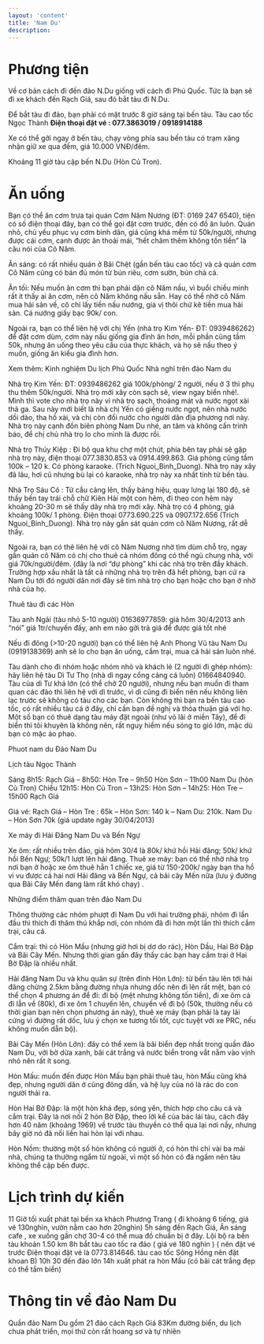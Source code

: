 ```yaml
---
layout: 'content'
title: 'Nam Du'
description: 
---
```



# Phương tiện

Về cơ bản cách đi đến đảo N.Du giống với cách đi Phú Quốc. Tức là bạn sẽ đi xe khách đến Rạch Giá, sau đó bắt tàu đi N.Du.

Để bắt tàu đi đảo, bạn phải có mặt trước 8 giờ sáng tại bến tàu. Tàu cao tốc Ngọc Thành **Điện thoại đặt vé : 077.3863019 / 0918914188**

Xe có thể gởi ngay ở bến tàu, chạy vòng phía sau bến tàu có trạm xăng nhận giữ xe qua đếm, giá 10.000 VNĐ/đêm.

Khoảng 11 giờ tàu cập bến N.Du (Hòn Củ Tron). 

# Ăn uống

Bạn có thể ăn cơm trưa tại quán
Cơm Năm Nương (ĐT: 0169 247 6540), tiện có số điện thoại đây, bạn có thể gọi đặt cơm trước, đến có đồ ăn luôn. Quán nhỏ, chủ yếu phục vụ cơm bình dân, giá cũng khá mềm từ 50k/người, nhưng được cái cơm, canh được ăn thoải mái, “hết châm thêm không tốn tiền” là câu nói của Cô Năm.

Ăn sáng: có rất nhiều quán ở Bãi Chệt (gần bến tàu cao tốc) và cả quán cơm Cô Năm cũng có bán đủ món từ bún riêu, cơm sườn, bún chả cá.

Ăn tối: Nếu muốn ăn cơm thì bạn phải dặn cô Năm nấu, vì buổi chiều mình rất ít thấy ai ăn cơm, nên cô Năm không nấu sẵn. Hay có thể nhờ cô Năm mua hải sản về, cô chỉ lấy tiền nấu nướng, gia vị thôi chứ kê tiền mua hải sản. Cá nướng giấy bạc 90k/ con.

Ngoài ra, bạn có thể liên hệ với chị Yến (nhà trọ Kim Yến- ĐT: 0939486262) để đặt cơm dùm, cơm này nấu giống gia đình ăn hơn, mỗi phần cũng tầm 50k, nhưng ăn uống theo yêu cầu của thực khách, và họ sẽ nấu theo ý muốn, giống ăn kiểu gia đình hơn.

Xem thêm: Kinh nghiệm Du lịch Phú Quốc
Nhà nghỉ trên đảo Nam du

Nhà trọ Kim Yến: ĐT: 0939486262 giá 100k/phòng/ 2 người, nếu ở 3 thì phụ thu thêm 50k/người. Nhà trọ mới xây còn sạch sẽ, view ngay biển nhé!. Mình thì vote cho nhà trọ này vì nhà trọ sạch, thoáng mát và nước ngọt xài thả ga. Sau này mới biết là nhà chị Yến có giếng nước ngọt, nên nhà nước dồi dào, tha hồ xài, và chị còn đổi nước cho người dân địa phương nơi này. Nhà trọ này cạnh đồn biên phòng Nam Du nhé, an tâm và không cần trình báo, để chị chủ nhà trọ lo cho mình là được rồi.

Nhà trọ Thúy Kiệp : Đi bộ qua khu chợ một chút, phía bên tay phải sẽ gặp nhà trọ này, điện thoại 077.3830.853 và 0914.499.863. Giá phòng cũng tầm 100k – 120 k. Có phòng karaoke. (Trích Nguoi_Binh_Duong). Nhà trọ này xây đã lâu, hơi cũ nhưng bù lại có karaoke, nhà trọ này xa nhất tính từ bến tàu.

Nhà Trọ Sáu Có : Từ cầu cảng lên, thấy bảng hiệu, quay lưng lại 180 độ, sẽ thấy bến tay trái chỗ chữ Kiên Hải một con hẻm, đi theo con hẻm này khoảng 20-30 m sẽ thấy dãy nhà trọ mới xây. Nhà trọ có 4 phòng, giá khoảng 100k/ 1 phòng. Điện thoại 0773.690.225 và 0907.172.656 (Trích Nguoi_Binh_Duong). Nhà trọ này gần sát quán cơm cô Năm Nương, rất dễ thấy.


Ngoài ra, bạn có thê liên hệ với cô Năm Nương nhờ tìm dùm chỗ trọ, ngay gần quán cô Năm có chị cho thuê cả nhóm đông có thể ngủ chung nhà, với giá 70k/người/đêm. (đây là nơi “dự phòng” khi các nhà trọ trên đầy khách. Trường hợp xấu nhất là tất cả những nhà trọ trên đã hết phòng, bạn cứ ra Nam Du tới đó người dân nơi đây sẽ tìm nhà trọ cho bạn hoặc cho bạn ở nhờ nhà của họ.

Thuê tàu đi các Hòn

Tàu anh Ngãi (tàu nhỏ 5-10 người) 01636977859: giá hôm 30/4/2013 anh “nói” giá 1tr/chuyến đấy, anh em nào gởi trả giá để được giá tốt nhé

Nếu đi đông (>10-20 người) bạn có thể liên hệ Anh Phong Vũ tàu Nam Du (0919138369) anh sẽ lo cho bạn ăn uống, cắm trại, mua cả hải sản luôn nhé.

Tàu dành cho đi nhóm hoặc nhóm nhỏ và khách lẻ (2 người đi ghép nhóm): hãy liên hệ tàu Dì Tư Thọ (nhà dì ngay cổng cảng cá luôn) 01664840940. Tàu của dì Tư khá lớn (có thể chở 20 người), nhưng nếu bạn muốn đi tham quan các đảo thì liên hệ với dì trước, vì dì cũng đi biển nên nếu không liên lạc trước sẽ không có tàu cho các bạn. Còn không thì bạn ra bến tàu cao tốc, có rất nhiều tàu cá ở đây, chỉ cần bạn đề nghị và thỏa thuận giá với họ. Một số bạn có thuê dạng tàu máy đặt ngoài (như vỏ lãi ở miền Tây), để đi biển thì tôi khuyên là không nên, rất nguy hiểm nếu sóng to gió lớn, mặc dù bạn có mặc áo phao.

Phuot nam du Đảo Nam Du

Lịch tàu Ngọc Thành

Sáng 8h15: Rạch Giá – 8h50: Hòn Tre – 9h50 Hòn Sơn – 11h00 Nam Du (hòn Củ Tron)
Chiều 12h15: Hòn Củ Tron – 13h25: Hòn Sơn – 14h25: Hòn Tre – 15h00 Rạch Giá

Giá vé: Rạch Giá – Hòn Tre : 65k – Hòn Sơn: 140 k – Nam Du: 210k. Nam Du – Hòn Sơn 70k (giá update ngày 30/04/2013)

Xe máy đi Hải Đăng Nam Du và Bến Ngự

Xe ôm: rất nhiều trên đảo, giá hôm 30/4 là 80k/ khứ hồi Hải đăng; 50k/ khứ hồi Bến Ngự; 50k/1 lượt lên hải đăng.
Thuê xe máy: bạn có thể nhờ nhà trọ nơi bạn ở hoặc xe ôm thuê hẳn 1 chiếc xe, giá từ 150-200k/ ngày bạn tha hồ vi vu được cả hai nơi Hải đăng và Bến Ngự, cả bãi cây Mến nữa (lưu ý đường qua Bãi Cây Mến đang làm rất khó chạy) .

Những điểm thăm quan trên đảo Nam Du

Thông thường các nhóm phượt đi Nam Du với hai trường phái, nhóm đi lần đầu thì thích đi thăm thú khắp nơi, còn nhóm đã đi hơn một lần thì thích cắm trại, câu cá.

Cắm trại: thì có Hòn Mấu (nhưng giờ hơi bị dơ do rác), Hòn Dầu, Hai Bờ Đập và Bãi Cây Mến. Nhưng thời gian gần đây thấy các bạn hay cắm trại ở Hai Bờ Đập là nhiều nhất.

Hải đăng Nam Du và khu quân sự (trên đỉnh Hòn Lớn): từ bến tàu lên tới hải đăng chừng 2.5km bằng đường nhựa nhưng dốc nên đi lên rất mệt, bạn có thể chọn 4 phương án để đi: đi bộ (mệt nhưng không tốn tiền), đi xe ôm cả đi lẫn về (80k), đi xe ôm 1 chuyến lên, chuyến về đi bộ (50k, thường nếu có thời gian bạn nên chọn phương án này), thuê xe máy (bạn phải là tay lái cứng vì đường rất dốc, lưu ý chọn xe tương tối tốt, cực tuyệt với xe PRC, nếu không muốn dẫn bộ).

Bãi Cây Mến (Hòn Lớn): đây có thể xem là bãi biển đẹp nhất trong quần đảo Nam Du, với bờ dừa xanh, bãi cát trắng và nước biển trong vắt nằm vào vịnh nhỏ nên rất ít song.

Hòn Mấu: muốn đến được Hòn Mấu bạn phải thuê tàu, hòn Mấu cũng khá đẹp, nhưng người dân ở cũng đông dần, và hệ lụy của nó là rác do con người thải ra.

Hòn Hai Bờ Đập: là một hòn khá đẹp, sóng yên, thích hợp cho câu cá và cắm trại. Đây là nơi nối 2 hòn Bờ Đập, theo lời kể của bác lái tàu, cách đây hơn 40 năm (khoảng 1969) về trước tàu thuyền có thể qua lại nơi nầy, nhưng bây giờ nó đã nối liền hai hòn lại với nhau.

Hòn Nồm: thường một số hòn không có người ở, có hòn thì chỉ vài ba mái nhà, chúng ta thường ngắm từ ngoài, vì một số hòn có đá ngầm nên tàu không thể cập bến được.

# Lịch trình dự kiến

11 Giờ tối xuất phát tại bến xa khách Phương Trang ( đi khoảng 6 tiếng, giá vé 130nghìn, vườn nằm cao hơn 20nghìn)
5h sáng đến Rạch Giá, Ăn sáng cafe , xe xuống gần chợ 30-4 có thể mua đồ chuẩn bị ở đây. Lội bộ ra bến tàu khoản 1.50 km 
8h bắt tàu cao tốc ra đảo ( giá vé 180 nghìn ) ( nên đặt vé trước Điện thoại đặt vé là 0773.814646. tàu cao tốc Sông Hồng nên đặt khoan B)
10h 30  đến đảo lớn
14h xuất phát ra hòn Mấu (có bãi cát trắng đẹp có thể tắm biển)﻿ 

# Thông tin về đảo Nam Du

Quần đảo Nam Du gồm 21 đảo cách Rạch Giá 83Km đường biển, du lịch chưa phát triển, mọi thứ còn rất hoang sơ và tự nhiên
